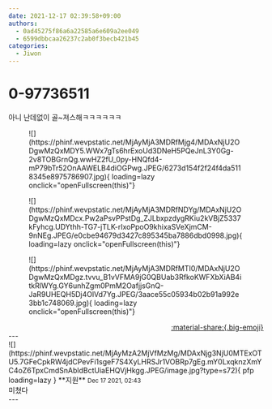 ```yaml
---
date: 2021-12-17 02:39:58+09:00
authors:
  - 0ad45275f86a6a22585a6e609a2ee049
  - 6599dbbcaa26237c2ab0f3becb421b45
categories:
  - Jiwon
---
```


# 0-97736511

<div class="post-container" markdown="1">
<div class="content-container md-sidebar__scrollwrap" markdown="1">

아니 난데없이 골~져스해ㅋㅋㅋㅋㅋㅋ
<figure markdown="1">
![](https://phinf.wevpstatic.net/MjAyMjA3MDRfMjg4/MDAxNjU2ODgwMzQxMDY5.WWx7gTs6hrExoUd3DNeH5PQeJnL3Y0Gg-2v8TOBGrnQg.wwHZ2fU_0py-HNQfd4-mP79bTr52OnAAWELB4diOGPwg.JPEG/6273d154f2f24f4da5118345e8975786907.jpg){ loading=lazy onclick="openFullscreen(this)"}
</figure>

<figure markdown="1">
![](https://phinf.wevpstatic.net/MjAyMjA3MDRfNDYg/MDAxNjU2ODgwMzQxMDcx.Pw2aPsvPPstDg_ZJLbxpzdygRKiu2kVBjZ5337kFyhcg.UDYthh-TG7-jTLK-rIxoPpoO9khixaSVeXjmCM-9nNEg.JPEG/e0cbe94679d3427c895345ba7886dbd0998.jpg){ loading=lazy onclick="openFullscreen(this)"}
</figure>

<figure markdown="1">
![](https://phinf.wevpstatic.net/MjAyMjA3MDRfMTI0/MDAxNjU2ODgwMzQxMDgz.tvvu_B1vVFMA9jG0QBUab3RfkoKWFXbXiAB4itkRlWYg.GY6unhZgm0PmM2OafjjsGnQ-JaR9UHEQH5Dj4OlVd7Yg.JPEG/3aace55c05934b02b91a992e3bb1c748069.jpg){ loading=lazy onclick="openFullscreen(this)"}
</figure>


</div>
</div>

<div style="text-align: right;" markdown="1">
<a href="https://weverse.io/fromis9/fanpost/0-97736511" style="text-align: right;">:material-share:{.big-emoji}</a>
</div>
---

<div class="comments-container md-sidebar__scrollwrap" markdown="1">
<div class="comment" markdown="1">
<div class='id-container' markdown="1">
![](https://phinf.wevpstatic.net/MjAyMzA2MjVfMzMg/MDAxNjg3NjU0MTExOTU5.7GFeCpkRW4jdCPevFi1sgeF7S4XyLHRSJr1VOBRp7gEg.mY0LxqknzXmYC4oZ6TpxCmdSnAbldBctUiaEHQVjHkgg.JPEG/image.jpg?type=s72){ pfp loading=lazy }
**<span class="artist">지원</span>** <small>Dec 17 2021, 02:43</small><br>
</div>
<div class='comment-body' markdown="1">
미쳤다
</div>
</div>
</div>
---
